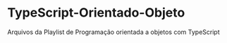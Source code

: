 # TypeScript-Orientado-Objeto
Arquivos da Playlist de Programação orientada a objetos com TypeScript
